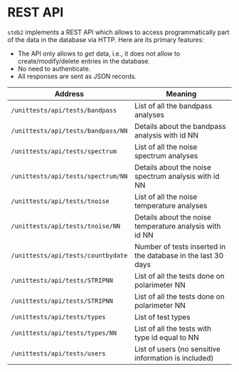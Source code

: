 # REST API

`stdb2` implements a REST API which allows to access programmatically
part of the data in the database via HTTP. Here are its primary features:

- The API only allows to *get* data, i.e., it does not allow to  create/modify/delete entries in the database.
- No need to authenticate.
- All responses are sent as JSON records.

| Address | Meaning |
| ------- | ------- |
| `/unittests/api/tests/bandpass` | List of all the bandpass analyses |
| `/unittests/api/tests/bandpass/NN` | Details about the bandpass analysis with id NN |
| `/unittests/api/tests/spectrum` | List of all the noise spectrum analyses |
| `/unittests/api/tests/spectrum/NN` | Details about the noise spectrum analysis with id NN |
| `/unittests/api/tests/tnoise` | List of all the noise temperature analyses |
| `/unittests/api/tests/tnoise/NN` | Details about the noise temperature analysis with id NN |
| `/unittests/api/tests/countbydate` | Number of tests inserted in the database in the last 30 days |
| `/unittests/api/tests/STRIPNN` | List of all the tests done on polarimeter NN |
| `/unittests/api/tests/STRIPNN` | List of all the tests done on polarimeter NN |
| `/unittests/api/tests/types` | List of test types |
| `/unittests/api/tests/types/NN` | List of all the tests with type id equal to NN |
| `/unittests/api/tests/users` | List of users (no sensitive information is included) |
